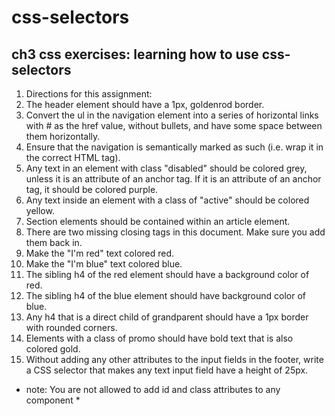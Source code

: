 # css-selectors
## ch3 css exercises: learning how to use css-selectors

1. Directions for this assignment:
2. The header element should have a 1px, goldenrod border.
3. Convert the ul in the navigation element into a series of horizontal links with # as the href value, without bullets, and have some space between them horizontally.
4. Ensure that the navigation is semantically marked as such (i.e. wrap it in the correct HTML tag).
5. Any text in an element with class "disabled" should be colored grey, unless it is an attribute of an anchor tag. If it is an attribute of an anchor tag, it should be colored purple.
6. Any text inside an element with a class of "active" should be colored yellow.
7. Section elements should be contained within an article element.
8. There are two missing closing tags in this document. Make sure you add them back in.
9. Make the "I'm red" text colored red.
10. Make the "I'm blue" text colored blue.
11. The sibling h4 of the red element should have a background color of red.
12. The sibling h4 of the blue element should have background color of blue.
13. Any h4 that is a direct child of grandparent should have a 1px border with rounded corners.
14. Elements with a class of promo should have bold text that is also colored gold.
15. Without adding any other attributes to the input fields in the footer, write a CSS selector that makes any text input field have a height of 25px.
* note: You are not allowed to add id and class attributes to any component *
